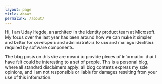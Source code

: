 ```yaml
---
layout: page
title: About
permalink: /about/
---
```


Hi, I am Uday Hegde, an architect in the identity product team at Microsoft. My focus over the last year has been around how we can make it simpler and better for developers and administrators to use and manage identities required by software components.

The blog posts on this site are meant to provide pieces of information that I have felt could be interesting to a set of people. This is a personal blog, where all standard disclaimers apply: all blog contents express my sole opinions, and I am not responsible or liable for damages resulting from your use of this information.